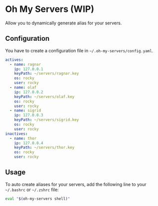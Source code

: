 # Oh My Servers (WIP)

Allow you to dynamically generate alias for your servers.

## Configuration

You have to create a configuration file in `~/.oh-my-servers/config.yaml`.

```yaml
actives:
  - name: ragnar
    ip: 127.0.0.1
    keyPath: ~/servers/ragnar.key
    os: rocky
    user: rocky
  - name: olaf
    ip: 127.0.0.2
    keyPath: ~/servers/olaf.key
    os: rocky
    user: rocky
  - name: sigrid
    ip: 127.0.0.3
    keyPath: ~/servers/sigrid.key
    os: rocky
    user: rocky
inactives:
  - name: thor
    ip: 127.0.0.4
    keyPath: ~/servers/thor.key
    os: rocky
    user: rocky
```

## Usage

To auto create aliases for your servers, add the following line to your `~/.bashrc` or `~/.zshrc` file:

```bash
eval "$(oh-my-servers shell)"
```

